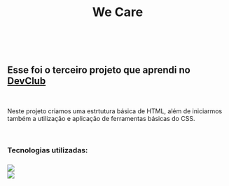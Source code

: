 <h1 align="center">We Care<h1>
  <br>
<h2>Esse foi o terceiro projeto que aprendi no <a href="https://rodolfomori.com.br/devclub">DevClub<a></h2>
  <br>
<p>Neste projeto criamos uma estrtutura básica de HTML, além de iniciarmos também a utilização e aplicação de ferramentas básicas do CSS.<p>
  <br> 
<h3>Tecnologias utilizadas:<h3>
<img src="https://img.shields.io/badge/HTML5-E34F26?style=for-the-badge&logo=html5&logoColor=white">
  <br>
<img src="https://img.shields.io/badge/CSS3-1572B6?style=for-the-badge&logo=css3&logoColor=white">
  <br>
  <br>
<img src="">
